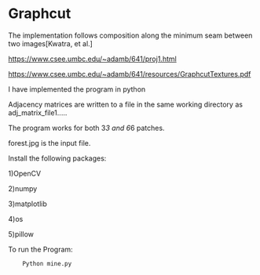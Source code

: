 # Graphcut
The implementation follows composition along the minimum seam between two images[Kwatra, et al.]

https://www.csee.umbc.edu/~adamb/641/proj1.html

https://www.csee.umbc.edu/~adamb/641/resources/GraphcutTextures.pdf

I have implemented the program in python

Adjacency matrices are written to a file in the same working directory as adj_matrix_file1..... 

The program works for both 3*3 and 6*6 patches.

forest.jpg is the input file.

Install the following packages:

1)OpenCV

2)numpy

3)matplotlib

4)os

5)pillow

To run the Program:

        Python mine.py
       
       
